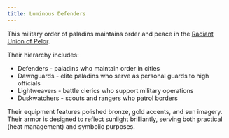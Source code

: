 ```yaml
---
title: Luminous Defenders
---
```


This military order of paladins maintains order and peace in the [Radiant Union of Pelor](../locales/rup).

Their hierarchy includes:

* Defenders - paladins who maintain order in cities
* Dawnguards - elite paladins who serve as personal guards to high officials
* Lightweavers - battle clerics who support military operations
* Duskwatchers - scouts and rangers who patrol borders

Their equipment features polished bronze, gold accents, and sun imagery. Their armor is designed to reflect sunlight brilliantly, serving both practical (heat management) and symbolic purposes.
